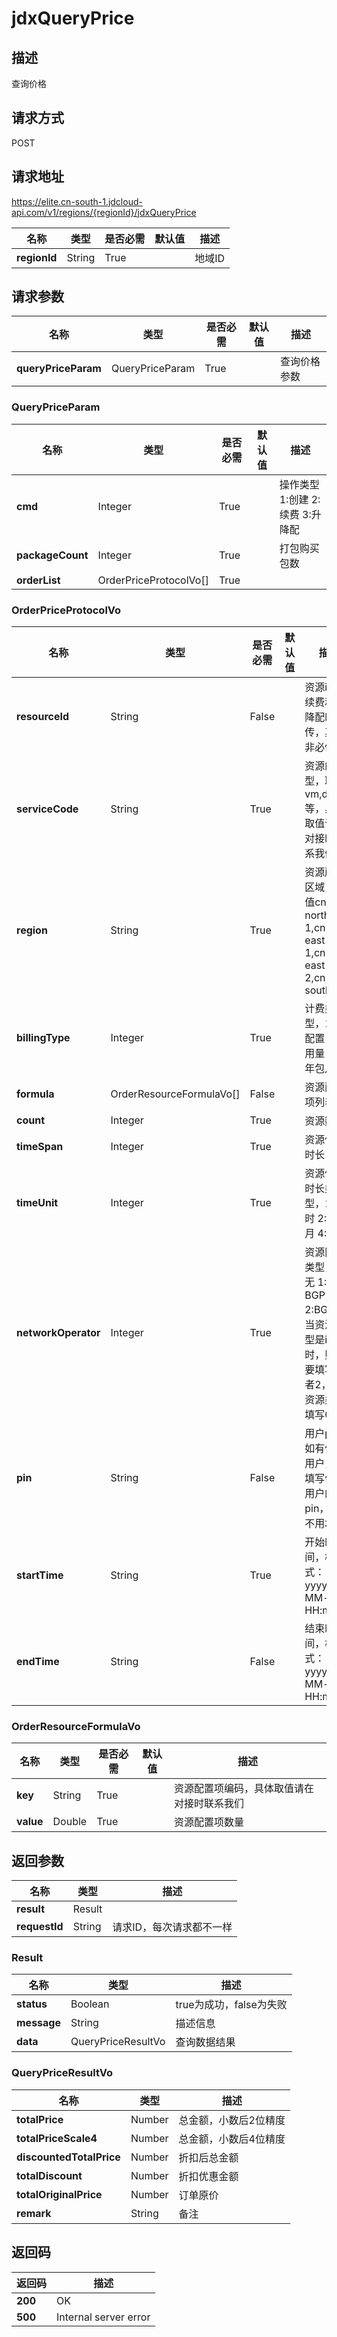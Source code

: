# jdxQueryPrice


## 描述
查询价格

## 请求方式
POST

## 请求地址
https://elite.cn-south-1.jdcloud-api.com/v1/regions/{regionId}/jdxQueryPrice

|名称|类型|是否必需|默认值|描述|
|---|---|---|---|---|
|**regionId**|String|True| |地域ID|

## 请求参数
|名称|类型|是否必需|默认值|描述|
|---|---|---|---|---|
|**queryPriceParam**|QueryPriceParam|True| |查询价格参数|

### QueryPriceParam
|名称|类型|是否必需|默认值|描述|
|---|---|---|---|---|
|**cmd**|Integer|True| |操作类型 1:创建 2:续费 3:升降配|
|**packageCount**|Integer|True| |打包购买包数|
|**orderList**|OrderPriceProtocolVo[]|True| | |
### OrderPriceProtocolVo
|名称|类型|是否必需|默认值|描述|
|---|---|---|---|---|
|**resourceId**|String|False| |资源id，续费和升降配时必传，其他非必传|
|**serviceCode**|String|True| |资源的类型，取值vm,disk,ip等，具体取值请在对接时联系我们|
|**region**|String|True| |资源所在区域，取值cn-north-1,cn-east-1,cn-east-2,cn-south-1|
|**billingType**|Integer|True| |计费类型，1:按配置 2:按用量 3:包年包月|
|**formula**|OrderResourceFormulaVo[]|False| |资源配置项列表|
|**count**|Integer|True| |资源数量|
|**timeSpan**|Integer|True| |资源使用时长|
|**timeUnit**|Integer|True| |资源使用时长类型，1:小时 2:天 3:月 4:年|
|**networkOperator**|Integer|True| |资源网络类型，0:无 1:non-BGP 2:BGP，当资源类型是ip时，则需要填写1或者2，其他资源类型填写0|
|**pin**|String|False| |用户pin，如有优惠用户，则填写优惠用户的pin，否则不用填写|
|**startTime**|String|True| |开始时间，格式：yyyy-MM-dd HH:mm:ss|
|**endTime**|String|False| |结束时间，格式：yyyy-MM-dd HH:mm:ss|
### OrderResourceFormulaVo
|名称|类型|是否必需|默认值|描述|
|---|---|---|---|---|
|**key**|String|True| |资源配置项编码，具体取值请在对接时联系我们|
|**value**|Double|True| |资源配置项数量|

## 返回参数
|名称|类型|描述|
|---|---|---|
|**result**|Result| |
|**requestId**|String|请求ID，每次请求都不一样|

### Result
|名称|类型|描述|
|---|---|---|
|**status**|Boolean|true为成功，false为失败|
|**message**|String|描述信息|
|**data**|QueryPriceResultVo|查询数据结果|
### QueryPriceResultVo
|名称|类型|描述|
|---|---|---|
|**totalPrice**|Number|总金额，小数后2位精度|
|**totalPriceScale4**|Number|总金额，小数后4位精度|
|**discountedTotalPrice**|Number|折扣后总金额|
|**totalDiscount**|Number|折扣优惠金额|
|**totalOriginalPrice**|Number|订单原价|
|**remark**|String|备注|

## 返回码
|返回码|描述|
|---|---|
|**200**|OK|
|**500**|Internal server error|
